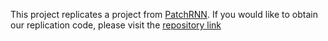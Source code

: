 This project replicates a project from [PatchRNN](https://github.com/shuwang127/PatchRNN-demo).
If you would like to obtain our replication code, please visit the [repository link](https://github.com/SeSpProjec/Patch_RNN)